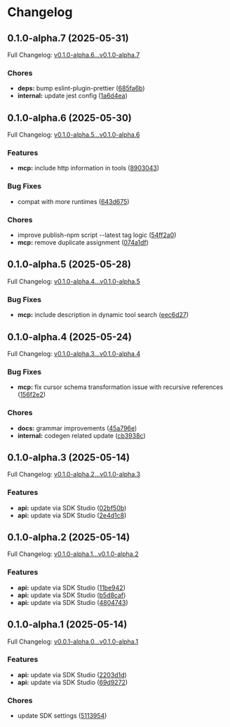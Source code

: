 # Changelog

## 0.1.0-alpha.7 (2025-05-31)

Full Changelog: [v0.1.0-alpha.6...v0.1.0-alpha.7](https://github.com/AccidentalJedi/Remote-Savant-MCP/compare/v0.1.0-alpha.6...v0.1.0-alpha.7)

### Chores

* **deps:** bump eslint-plugin-prettier ([685fa6b](https://github.com/AccidentalJedi/Remote-Savant-MCP/commit/685fa6b2621a2e73a38df1101859687c783ce090))
* **internal:** update jest config ([1a6d4ea](https://github.com/AccidentalJedi/Remote-Savant-MCP/commit/1a6d4ea0ad3a59d08aaf4adf75241ad4da69ddda))

## 0.1.0-alpha.6 (2025-05-30)

Full Changelog: [v0.1.0-alpha.5...v0.1.0-alpha.6](https://github.com/AccidentalJedi/Remote-Savant-MCP/compare/v0.1.0-alpha.5...v0.1.0-alpha.6)

### Features

* **mcp:** include http information in tools ([8903043](https://github.com/AccidentalJedi/Remote-Savant-MCP/commit/890304341a8f655a4a97f6ea70156599cad6f38c))


### Bug Fixes

* compat with more runtimes ([643d675](https://github.com/AccidentalJedi/Remote-Savant-MCP/commit/643d675d957b9050ffb1b98b6670deed39f2c219))


### Chores

* improve publish-npm script --latest tag logic ([54ff2a0](https://github.com/AccidentalJedi/Remote-Savant-MCP/commit/54ff2a066087c403e271e0d422f523167bf90e72))
* **mcp:** remove duplicate assignment ([074a1df](https://github.com/AccidentalJedi/Remote-Savant-MCP/commit/074a1dfa2fc2d6d512771003213b112eb9dc0c0c))

## 0.1.0-alpha.5 (2025-05-28)

Full Changelog: [v0.1.0-alpha.4...v0.1.0-alpha.5](https://github.com/AccidentalJedi/Remote-Savant-MCP/compare/v0.1.0-alpha.4...v0.1.0-alpha.5)

### Bug Fixes

* **mcp:** include description in dynamic tool search ([eec6d27](https://github.com/AccidentalJedi/Remote-Savant-MCP/commit/eec6d278020ed6bdd823b18ab201b17ed1be72a7))

## 0.1.0-alpha.4 (2025-05-24)

Full Changelog: [v0.1.0-alpha.3...v0.1.0-alpha.4](https://github.com/AccidentalJedi/Remote-Savant-MCP/compare/v0.1.0-alpha.3...v0.1.0-alpha.4)

### Bug Fixes

* **mcp:** fix cursor schema transformation issue with recursive references ([156f2e2](https://github.com/AccidentalJedi/Remote-Savant-MCP/commit/156f2e2afebb0c888785918ebc7a8a239a77c5ec))


### Chores

* **docs:** grammar improvements ([45a796e](https://github.com/AccidentalJedi/Remote-Savant-MCP/commit/45a796ed08558272f7777ad6334453bf99943152))
* **internal:** codegen related update ([cb3938c](https://github.com/AccidentalJedi/Remote-Savant-MCP/commit/cb3938c37eab640edf4d9dfe0e8f6a1aa3c62cba))

## 0.1.0-alpha.3 (2025-05-14)

Full Changelog: [v0.1.0-alpha.2...v0.1.0-alpha.3](https://github.com/AccidentalJedi/Remote-Savant-MCP/compare/v0.1.0-alpha.2...v0.1.0-alpha.3)

### Features

* **api:** update via SDK Studio ([02bf50b](https://github.com/AccidentalJedi/Remote-Savant-MCP/commit/02bf50bb9c14e0d3e68f59e4e1c548f6b353f8e5))
* **api:** update via SDK Studio ([2e4d1c8](https://github.com/AccidentalJedi/Remote-Savant-MCP/commit/2e4d1c8f0ab0a95c5bffc6fb2144b7967b8aca04))

## 0.1.0-alpha.2 (2025-05-14)

Full Changelog: [v0.1.0-alpha.1...v0.1.0-alpha.2](https://github.com/AccidentalJedi/Remote-Savant-MCP/compare/v0.1.0-alpha.1...v0.1.0-alpha.2)

### Features

* **api:** update via SDK Studio ([11be942](https://github.com/AccidentalJedi/Remote-Savant-MCP/commit/11be942133f4e03a9613de485a718c11a116bb06))
* **api:** update via SDK Studio ([b5d8caf](https://github.com/AccidentalJedi/Remote-Savant-MCP/commit/b5d8caf105c2f05190543b4f6172021c5783b619))
* **api:** update via SDK Studio ([4804743](https://github.com/AccidentalJedi/Remote-Savant-MCP/commit/4804743b1fd15c866f704d0f1b48ed7a9a8914d2))

## 0.1.0-alpha.1 (2025-05-14)

Full Changelog: [v0.0.1-alpha.0...v0.1.0-alpha.1](https://github.com/AccidentalJedi/Remote-Savant-MCP/compare/v0.0.1-alpha.0...v0.1.0-alpha.1)

### Features

* **api:** update via SDK Studio ([2203d1d](https://github.com/AccidentalJedi/Remote-Savant-MCP/commit/2203d1d50992258b1c7d4d3ec2f5a45b8c313077))
* **api:** update via SDK Studio ([69d9272](https://github.com/AccidentalJedi/Remote-Savant-MCP/commit/69d927211de0fe539d15ce2427cf7eb4f77480c9))


### Chores

* update SDK settings ([5113954](https://github.com/AccidentalJedi/Remote-Savant-MCP/commit/511395461b69b27aaf306399a904187c0556ffa5))
